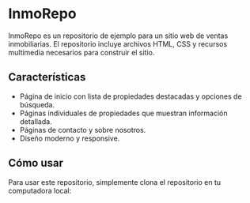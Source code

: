 # InmoRepo

InmoRepo es un repositorio de ejemplo para un sitio web de ventas inmobiliarias. El repositorio incluye archivos HTML, CSS y recursos multimedia necesarios para construir el sitio.

## Características

- Página de inicio con lista de propiedades destacadas y opciones de búsqueda.
- Páginas individuales de propiedades que muestran información detallada.
- Páginas de contacto y sobre nosotros.
- Diseño moderno y responsive.

## Cómo usar

Para usar este repositorio, simplemente clona el repositorio en tu computadora local:

